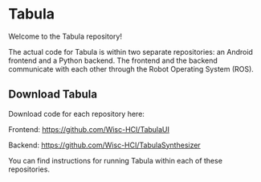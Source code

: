 # Tabula

Welcome to the Tabula repository! 

The actual code for Tabula is within two separate repositories: an Android frontend and a Python backend. The frontend and the backend communicate with each other through the Robot Operating System (ROS).

## Download Tabula

Download code for each repository here:

Frontend: https://github.com/Wisc-HCI/TabulaUI

Backend: https://github.com/Wisc-HCI/TabulaSynthesizer 



You can find instructions for running Tabula within each of these repositories.
